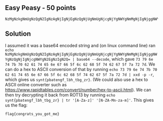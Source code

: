 ## Easy Peasy - 50 points ##
```
NzMgNzkgNmUgNzQgN2IgNzAgNjIgNjEgNzQgNjUgNmUgNjcgNjYgNWYgNmMgNjIgNjggNWYgNzQgNjIgNjcgNWYgN2EgNzIgN2Q=
```

## Solution ##

I assumed it was a base64 encoded string and (on linux command line) ran `echo NzMgNzkgNmUgNzQgN2IgNzAgNjIgNjEgNzQgNjUgNmUgNjcgNjYgNWYgNmMgNjIgNjggNWYgNzQgNjIgNjcgNWYgN2EgNzIgN2Q= | base64 --decode`, which gave `73 79 6e 74 7b 70 62 61 74 65 6e 67 66 5f 6c 62 68 5f 74 62 67 5f 7a 72 7d`.
We can do a hex to ASCII conversion of that by running `echo 73 79 6e 74 7b 70 62 61 74 65 6e 67 66 5f 6c 62 68 5f 74 62 67 5f 7a 72 7d | xxd -p -r`, which gives us `synt{pbatengf_lbh_tbg_zr}`. (We could also use a hex to ASCII online converter such as https://www.rapidtables.com/convert/number/hex-to-ascii.html).
We can then try decrypting it back from ROT13 by running `echo synt{pbatengf_lbh_tbg_zr} | tr '[A-Za-z]' '[N-ZA-Mn-za-m]'`.  This gives us the flag:
```
flag{congrats_you_got_me}
```
